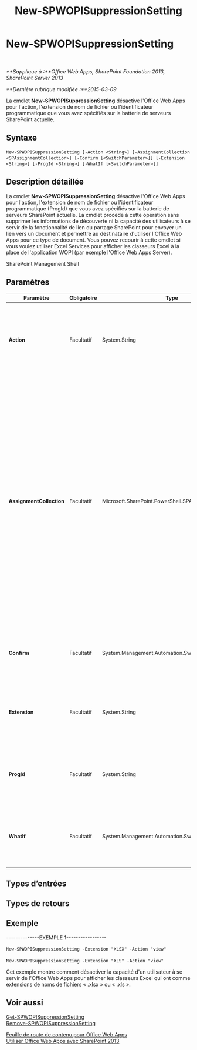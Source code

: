﻿---
title: New-SPWOPISuppressionSetting
TOCTitle: New-SPWOPISuppressionSetting
ms:assetid: 7e6bb8f5-3124-4568-80c6-02cae46b803b
ms:mtpsurl: https://technet.microsoft.com/fr-fr/library/JJ219443(v=office.15)
ms:contentKeyID: 49645214
ms.date: 12/22/2017
mtps_version: v=office.15
ms.translationtype: HT
---

# New-SPWOPISuppressionSetting

 

_**Sapplique à :**Office Web Apps, SharePoint Foundation 2013, SharePoint Server 2013_

_**Dernière rubrique modifiée :**2015-03-09_

La cmdlet **New-SPWOPISuppressionSetting** désactive l'Office Web Apps pour l'action, l'extension de nom de fichier ou l'identificateur programmatique que vous avez spécifiés sur la batterie de serveurs SharePoint actuelle.

## Syntaxe

    New-SPWOPISuppressionSetting [-Action <String>] [-AssignmentCollection <SPAssignmentCollection>] [-Confirm [<SwitchParameter>]] [-Extension <String>] [-ProgId <String>] [-WhatIf [<SwitchParameter>]]

## Description détaillée

La cmdlet **New-SPWOPISuppressionSetting** désactive l'Office Web Apps pour l'action, l'extension de nom de fichier ou l'identificateur programmatique (ProgId) que vous avez spécifiés sur la batterie de serveurs SharePoint actuelle. La cmdlet procède à cette opération sans supprimer les informations de découverte ni la capacité des utilisateurs à se servir de la fonctionnalité de lien du partage SharePoint pour envoyer un lien vers un document et permettre au destinataire d'utiliser l'Office Web Apps pour ce type de document. Vous pouvez recourir à cette cmdlet si vous voulez utiliser Excel Services pour afficher les classeurs Excel à la place de l'application WOPI (par exemple l'Office Web Apps Server).

SharePoint Management Shell

## Paramètres


<table>
<colgroup>
<col style="width: 25%" />
<col style="width: 25%" />
<col style="width: 25%" />
<col style="width: 25%" />
</colgroup>
<thead>
<tr class="header">
<th>Paramètre</th>
<th>Obligatoire</th>
<th>Type</th>
<th>Description</th>
</tr>
</thead>
<tbody>
<tr class="odd">
<td><p><strong>Action</strong></p></td>
<td><p>Facultatif</p></td>
<td><p>System.String</p></td>
<td><p>Spécifie l'action permettant de supprimer une extension donnée ou un identificateur programmatique (ProgId). Par exemple, « afficher », « modifier » et « afficher en mode incorporé ». Pour obtenir une liste complète des actions, exécutez <strong>Get-SPWOPIBinding</strong>.</p></td>
</tr>
<tr class="even">
<td><p><strong>AssignmentCollection</strong></p></td>
<td><p>Facultatif</p></td>
<td><p>Microsoft.SharePoint.PowerShell.SPAssignmentCollection</p></td>
<td><p>Gère les objets de manière à optimiser leur libération. L’utilisation d’objets, tels que <strong>SPWeb</strong> ou <strong>SPSite</strong>, peut consommer des quantités de mémoire élevées et le recours à ces objets dans des scripts Windows PowerShell implique une gestion appropriée de la mémoire. À l’aide de l’objet <strong>SPAssignment</strong>, vous pouvez affecter des objets à une variable et les libérer dès qu’ils ne sont plus nécessaires afin de libérer de la mémoire. Lorsque les objets <strong>SPWeb</strong>, <strong>SPSite</strong> ou <strong>SPSiteAdministration</strong> sont utilisés, ils sont automatiquement libérés si un ensemble d’affectations ou si le paramètre <strong>Global</strong> n’est pas utilisé.</p>
<div class="alert">
<table>
<thead>
<tr class="header">
<th><img src="images/JJ219459.note(Office.15).gif" title="Remarque" alt="Remarque" /><strong>Remarque :</strong></th>
</tr>
</thead>
<tbody>
<tr class="odd">
<td>Lorsque le paramètre <strong>Global</strong> est utilisé, tous les objets sont contenus dans le magasin global. Si des objets ne sont pas utilisés immédiatement ou libérés à l’aide de la commande <strong>Stop-SPAssignment</strong>, un scénario d’insuffisance de mémoire peut se produire.</td>
</tr>
</tbody>
</table>

</div></td>
</tr>
<tr class="odd">
<td><p><strong>Confirm</strong></p></td>
<td><p>Facultatif</p></td>
<td><p>System.Management.Automation.SwitchParameter</p></td>
<td><p>Vous demande confirmation avant d’exécuter la commande. Pour plus d’informations, entrez la commande suivante : <strong>get-help about_commonparameters</strong></p></td>
</tr>
<tr class="even">
<td><p><strong>Extension</strong></p></td>
<td><p>Facultatif</p></td>
<td><p>System.String</p></td>
<td><p>Spécifie l'extension de nom de fichier à supprimer. Exécutez Get-SPWOPIBinding pour obtenir la liste des extensions de noms de fichiers prises en charge par l'application WOPI.</p></td>
</tr>
<tr class="odd">
<td><p><strong>ProgId</strong></p></td>
<td><p>Facultatif</p></td>
<td><p>System.String</p></td>
<td><p>Spécifie l'identificateur programmatique (ProgId) d'une application à supprimer. Exécutez Get-SPWOPIBinding pour obtenir la liste des ProgId pris en charge par l'application WOPI.</p></td>
</tr>
<tr class="even">
<td><p><strong>WhatIf</strong></p></td>
<td><p>Facultatif</p></td>
<td><p>System.Management.Automation.SwitchParameter</p></td>
<td><p>Affiche un message qui explique l’effet de la commande au lieu de l’exécuter. Pour plus d’informations, entrez la commande suivante : <strong>get-help about_commonparameters</strong>.</p></td>
</tr>
</tbody>
</table>


## Types d’entrées

## Types de retours

## Exemple

\--------------EXEMPLE 1-----------------

    New-SPWOPISuppressionSetting -Extension "XLSX" -Action "view"

    New-SPWOPISuppressionSetting -Extension "XLS" -Action "view"

Cet exemple montre comment désactiver la capacité d'un utilisateur à se servir de l'Office Web Apps pour afficher les classeurs Excel qui ont comme extensions de noms de fichiers « .xlsx » ou « .xls ».

## Voir aussi


[Get-SPWOPISuppressionSetting](get-spwopisuppressionsetting.md)  
[Remove-SPWOPISuppressionSetting](remove-spwopisuppressionsetting.md)  


[Feuille de route de contenu pour Office Web Apps](content-roadmap-for-office-web-apps-server.md)  
[Utiliser Office Web Apps avec SharePoint 2013](use-office-web-apps-with-sharepoint-2013.md)


